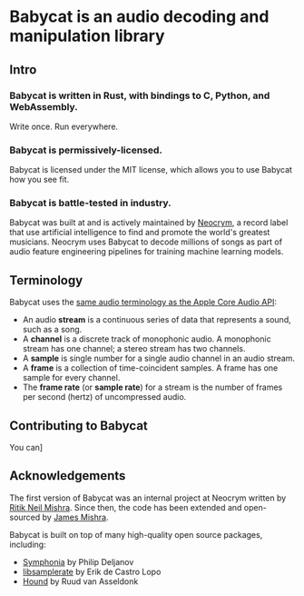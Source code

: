 # Babycat is an audio decoding and manipulation library

## Intro

### Babycat is written in Rust, with bindings to C, Python, and WebAssembly.

Write once. Run everywhere.

### Babycat is permissively-licensed.

Babycat is licensed under the MIT license, which allows you to use Babycat how you see fit.

### Babycat is battle-tested in industry.

Babycat was built at and is actively maintained by [Neocrym](https://www.neocrym.com/), a record label that use artificial intelligence to find and promote the world's greatest musicians. Neocrym uses Babycat to decode millions of songs as part of audio feature engineering pipelines for training machine learning models.

## Terminology

Babycat uses the [same audio terminology as the Apple Core Audio API](https://developer.apple.com/documentation/coreaudiotypes/audiostreambasicdescription?language=objc):

* An audio **stream** is a continuous series of data that represents a sound, such as a song.
* A **channel** is a discrete track of monophonic audio. A monophonic stream has one channel; a stereo stream has two channels.
* A **sample** is single number for a single audio channel in an audio stream.
* A **frame** is a collection of time-coincident samples. A frame has one sample for every channel.
* The **frame rate** (or **sample rate**) for a stream is the number of frames per second (hertz) of uncompressed audio.

## Contributing to Babycat

You can]

## Acknowledgements

The first version of Babycat was an internal project at Neocrym written by [Ritik Neil Mishra](https://www.linkedin.com/in/ritikmishra). Since then, the code has been extended and open-sourced by [James Mishra](https://www.linkedin.com/in/jamesmishra).

Babycat is built on top of many high-quality open source packages, including:
* [Symphonia](https://github.com/pdeljanov/Symphonia) by Philip Deljanov
* [libsamplerate](http://www.mega-nerd.com/SRC/index.html) by Erik de Castro Lopo
* [Hound](https://github.com/ruuda/hound) by Ruud van Asseldonk

